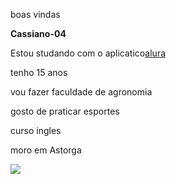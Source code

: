 boas vindas

**Cassiano-04**

Estou studando com o aplicatico[alura](https://www.alura.com.br/)  

tenho 15 anos

vou fazer faculdade de agronomia

gosto de praticar esportes

curso ingles

moro em Astorga

![]( https://media1.tenor.com/m/_lN0aRe0wNoAAAAC/tori-gpo.gif)      
